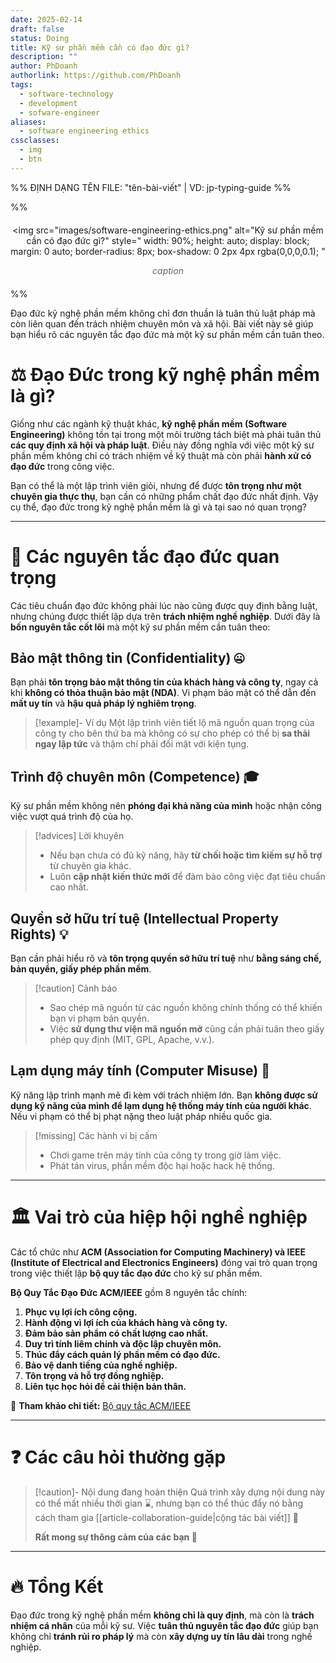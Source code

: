 ```yaml
---
date: 2025-02-14
draft: false
status: Doing
title: Kỹ sư phần mềm cần có đạo đức gì?
description: ""
author: PhDoanh
authorlink: https://github.com/PhDoanh
tags:
  - software-technology
  - development
  - sofware-engineer
aliases:
  - software engineering ethics
cssclasses:
  - img
  - btn
---
```

%% ĐỊNH DẠNG TÊN FILE: "tên-bài-viết" | VD: jp-typing-guide %%

%% <figure style="text-align: center; margin: 20px auto;">
  <img 
    src="images/software-engineering-ethics.png"
    alt="Kỹ sư phần mềm cần có đạo đức gì?" 
    style="
      width: 90%;
      height: auto;
      display: block;
      margin: 0 auto;
      border-radius: 8px;
      box-shadow: 0 2px 4px rgba(0,0,0,0.1);
    "
  >
  <figcaption style="
    font-style: italic;
    color: #666;
    margin-top: 10px;
    font-size: 1em;
    padding: 0 10px;
  ">
    <em>caption</em>
  </figcaption>
</figure> %%

Đạo đức kỹ nghệ phần mềm không chỉ đơn thuần là tuân thủ luật pháp mà còn liên quan đến trách nhiệm chuyên môn và xã hội. Bài viết này sẽ giúp bạn hiểu rõ các nguyên tắc đạo đức mà một kỹ sư phần mềm cần tuân theo.

# ⚖️ Đạo Đức trong kỹ nghệ phần mềm là gì?

Giống như các ngành kỹ thuật khác, **kỹ nghệ phần mềm (Software Engineering)** không tồn tại trong một môi trường tách biệt mà phải tuân thủ **các quy định xã hội và pháp luật**. Điều này đồng nghĩa với việc một kỹ sư phần mềm không chỉ có trách nhiệm về kỹ thuật mà còn phải **hành xử có đạo đức** trong công việc.

Bạn có thể là một lập trình viên giỏi, nhưng để được **tôn trọng như một chuyên gia thực thụ**, bạn cần có những phẩm chất đạo đức nhất định. Vậy cụ thể, đạo đức trong kỹ nghệ phần mềm là gì và tại sao nó quan trọng?

---

# 🔑 Các nguyên tắc đạo đức quan trọng

Các tiêu chuẩn đạo đức không phải lúc nào cũng được quy định bằng luật, nhưng chúng được thiết lập dựa trên **trách nhiệm nghề nghiệp**. Dưới đây là **bốn nguyên tắc cốt lõi** mà một kỹ sư phần mềm cần tuân theo:

## Bảo mật thông tin (Confidentiality) 🤐

Bạn phải **tôn trọng bảo mật thông tin của khách hàng và công ty**, ngay cả khi **không có thỏa thuận bảo mật (NDA)**. Vi phạm bảo mật có thể dẫn đến **mất uy tín** và **hậu quả pháp lý nghiêm trọng**.

> [!example]- Ví dụ
> Một lập trình viên tiết lộ mã nguồn quan trọng của công ty cho bên thứ ba mà không có sự cho phép có thể bị **sa thải ngay lập tức** và thậm chí phải đối mặt với kiện tụng.

## Trình độ chuyên môn (Competence) 🎓

Kỹ sư phần mềm không nên **phóng đại khả năng của mình** hoặc nhận công việc vượt quá trình độ của họ.

> [!advices] Lời khuyên
> - Nếu bạn chưa có đủ kỹ năng, hãy **từ chối hoặc tìm kiếm sự hỗ trợ** từ chuyên gia khác.
> - Luôn **cập nhật kiến thức mới** để đảm bảo công việc đạt tiêu chuẩn cao nhất.

## Quyền sở hữu trí tuệ (Intellectual Property Rights) 💡

Bạn cần phải hiểu rõ và **tôn trọng quyền sở hữu trí tuệ** như **bằng sáng chế, bản quyền, giấy phép phần mềm**.

> [!caution] Cảnh báo
> - Sao chép mã nguồn từ các nguồn không chính thống có thể khiến bạn vi phạm bản quyền.
> - Việc **sử dụng thư viện mã nguồn mở** cũng cần phải tuân theo giấy phép quy định (MIT, GPL, Apache, v.v.).

## Lạm dụng máy tính (Computer Misuse) 🚫

Kỹ năng lập trình mạnh mẽ đi kèm với trách nhiệm lớn. Bạn **không được sử dụng kỹ năng của mình để lạm dụng hệ thống máy tính của người khác**. Nếu vi phạm có thể bị phạt nặng theo luật pháp nhiều quốc gia.


> [!missing] Các hành vi bị cấm
> - Chơi game trên máy tính của công ty trong giờ làm việc.
> - Phát tán virus, phần mềm độc hại hoặc hack hệ thống.

---

# 🏛️ Vai trò của hiệp hội nghề nghiệp

Các tổ chức như **ACM (Association for Computing Machinery) và IEEE (Institute of Electrical and Electronics Engineers)** đóng vai trò quan trọng trong việc thiết lập **bộ quy tắc đạo đức** cho kỹ sư phần mềm.

**Bộ Quy Tắc Đạo Đức ACM/IEEE** gồm 8 nguyên tắc chính:

1. **Phục vụ lợi ích công cộng.**
2. **Hành động vì lợi ích của khách hàng và công ty.**
3. **Đảm bảo sản phẩm có chất lượng cao nhất.**
4. **Duy trì tính liêm chính và độc lập chuyên môn.**
5. **Thúc đẩy cách quản lý phần mềm có đạo đức.**
6. **Bảo vệ danh tiếng của nghề nghiệp.**
7. **Tôn trọng và hỗ trợ đồng nghiệp.**
8. **Liên tục học hỏi để cải thiện bản thân.**

📌 **Tham khảo chi tiết:** [Bộ quy tắc ACM/IEEE](http://www.acm.org/about/se-code)

---

# ❓ Các câu hỏi thường gặp

> [!caution]- Nội dung đang hoàn thiện
> Quá trình xây dựng nội dung này có thể mất nhiều thời gian ⌛, nhưng bạn có thể thúc đẩy nó bằng cách tham gia [[article-collaboration-guide|cộng tác bài viết]] 🤝
> 
> **Rất mong sự thông cảm của các bạn 🙏**

---

# 🔥 Tổng Kết

Đạo đức trong kỹ nghệ phần mềm **không chỉ là quy định**, mà còn là **trách nhiệm cá nhân** của mỗi kỹ sư. Việc **tuân thủ nguyên tắc đạo đức** giúp bạn không chỉ **tránh rủi ro pháp lý** mà còn **xây dựng uy tín lâu dài** trong nghề nghiệp.
